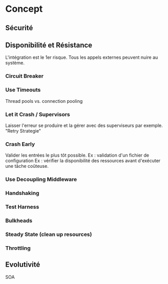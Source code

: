 # Concept


## Sécurité

## Disponibilité et Résistance

L'intégration est le 1er risque. Tous les appels externes peuvent nuire au système.

### Circuit Breaker

### Use Timeouts
Thread pools vs. connection pooling

### Let it Crash / Supervisors

Laisser l'erreur se produire et la gérer avec des superviseurs par exemple.
"Retry Strategie"

### Crash Early

Valider les entrées le plus tôt possible.
Ex : validation d'un fichier de configuration
Ex : vérifier la disponibilité des ressources avant d'exécuter une tâche coûteuse.

### Use Decoupling Middleware

### Handshaking

### Test Harness

### Bulkheads

### Steady State (clean up resources)

### Throttling

## Evolutivité

SOA
